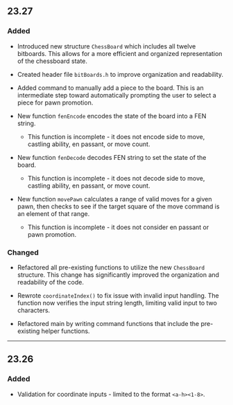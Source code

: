 ## 23.27

### Added

* Introduced new structure `ChessBoard` which includes all twelve bitboards. This allows for a more efficient and organized representation of the chessboard state.

* Created header file ``bitBoards.h`` to improve organization and readability.

* Added command to manually add a piece to the board. This is an intermediate step toward automatically prompting the user to select a piece for pawn promotion. 

* New function ``fenEncode`` encodes the state of the board into a FEN string. 
  * This function is incomplete - it does not encode side to move, castling ability, en passant, or move count. 

* New function ``fenDecode`` decodes FEN string to set the state of the board.
  * This function is incomplete - it does not decode side to move, castling ability, en passant, or move count.

* New function ``movePawn`` calculates a range of valid moves for a given pawn, then checks to see if the target square 
of the move command is an element of that range. 
  * This function is incomplete - it does not consider en passant or pawn promotion. 


### Changed

* Refactored all pre-existing functions to utilize the new `ChessBoard` structure. This change has significantly improved the organization and readability of the code. 

* Rewrote ``coordinateIndex()`` to fix issue with invalid input handling. The function now verifies the input string length, limiting valid input to two characters. 

* Refactored main by writing command functions that include the pre-existing helper functions. 

---

## 23.26

### Added

* Validation for coordinate inputs - limited to the format `<a-h><1-8>`.
